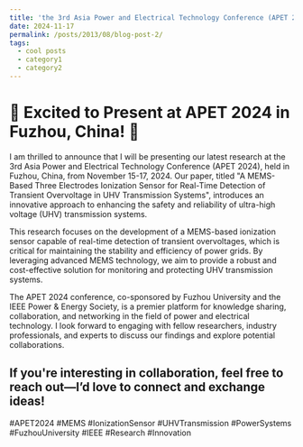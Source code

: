 ```yaml
---
title: 'the 3rd Asia Power and Electrical Technology Conference (APET 2024)'
date: 2024-11-17
permalink: /posts/2013/08/blog-post-2/
tags:
  - cool posts
  - category1
  - category2
---
```


🌟 Excited to Present at APET 2024 in Fuzhou, China! 🌟
======
I am thrilled to announce that I will be presenting our latest research at the 3rd Asia Power and Electrical Technology Conference (APET 2024), held in Fuzhou, China, from November 15-17, 2024. Our paper, titled "A MEMS-Based Three Electrodes Ionization Sensor for Real-Time Detection of Transient Overvoltage in UHV Transmission Systems", introduces an innovative approach to enhancing the safety and reliability of ultra-high voltage (UHV) transmission systems.

This research focuses on the development of a MEMS-based ionization sensor capable of real-time detection of transient overvoltages, which is critical for maintaining the stability and efficiency of power grids. By leveraging advanced MEMS technology, we aim to provide a robust and cost-effective solution for monitoring and protecting UHV transmission systems.

The APET 2024 conference, co-sponsored by Fuzhou University and the IEEE Power & Energy Society, is a premier platform for knowledge sharing, collaboration, and networking in the field of power and electrical technology. I look forward to engaging with fellow researchers, industry professionals, and experts to discuss our findings and explore potential collaborations.

If you're interesting in collaboration, feel free to reach out—I’d love to connect and exchange ideas!
------
#APET2024 #MEMS #IonizationSensor #UHVTransmission #PowerSystems #FuzhouUniversity #IEEE #Research #Innovation
